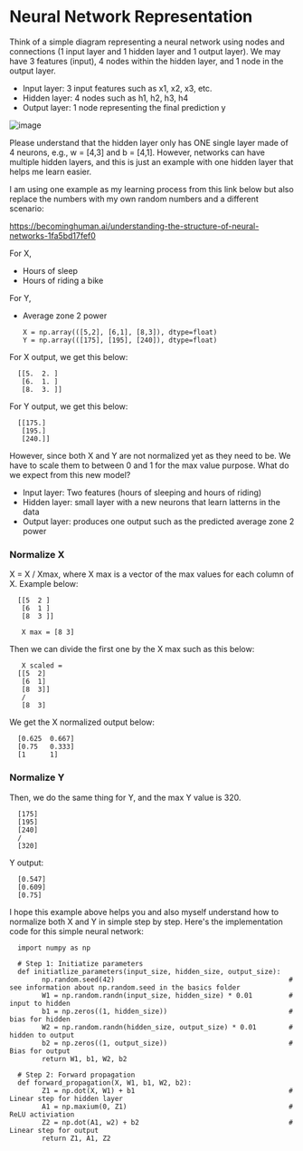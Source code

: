 # Neural Network Representation

Think of a simple diagram representing a neural network using nodes and connections (1 input layer and 1 hidden layer and 1 output layer). We may have 3 features (input), 4 nodes within the hidden layer, and 1 node in the output layer. 
* Input layer: 3 input features such as x1, x2, x3, etc.
* Hidden layer: 4 nodes such as h1, h2, h3, h4
* Output layer: 1 node representing the final prediction y 

![image](https://github.com/user-attachments/assets/d2b3fc9c-afbb-46b6-9dee-0e7eb9906f1e)

Please understand that the hidden layer only has ONE single layer made of 4 neurons, e.g., w = [4,3] and b = [4,1]. However, networks can have multiple hidden layers, and this is just an example with one hidden layer that helps me learn easier. 

I am using one example as my learning process from this link below but also replace the numbers with my own random numbers and a different scenario:

https://becominghuman.ai/understanding-the-structure-of-neural-networks-1fa5bd17fef0

For X,
* Hours of sleep
* Hours of riding a bike

For Y, 
* Average zone 2 power

      X = np.array(([5,2], [6,1], [8,3]), dtype=float)
      Y = np.array(([175], [195], [240]), dtype=float)

For X output, we get this below:

      [[5.  2. ]
       [6.  1. ]
       [8.  3. ]]

For Y output, we get this below:

      [[175.]
       [195.]
       [240.]]

However, since both X and Y are not normalized yet as they need to be. We have to scale them to between 0 and 1 for the max value purpose. What do we expect from this new model? 
* Input layer: Two features (hours of sleeping and hours of riding)
* Hidden layer: small layer with a new neurons that learn latterns in the data
* Output layer: produces one output such as the predicted average zone 2 power

### Normalize X

X = X / Xmax, where X max is a vector of the max values for each column of X. Example below: 

      [[5  2 ]
       [6  1 ]
       [8  3 ]]

       X max = [8 3]

Then we can divide the first one by the X max such as this below: 

       X scaled = 
      [[5  2]
       [6  1]
       [8  3]]
       / 
       [8  3]

We get the X normalized output below:

      [0.625  0.667]
      [0.75   0.333]
      [1      1]

### Normalize Y

Then, we do the same thing for Y, and the max Y value is 320. 

      [175]
      [195]
      [240]
      /
      [320]

Y output:

      [0.547]
      [0.609]
      [0.75]

I hope this example above helps you and also myself understand how to normalize both X and Y in simple step by step. Here's the implementation code for this simple neural network:

      import numpy as np 

      # Step 1: Initiatize parameters 
      def initiatlize_parameters(input_size, hidden_size, output_size):
            np.random.seed(42)                                           # see information about np.random.seed in the basics folder
            W1 = np.random.randn(input_size, hidden_size) * 0.01         # input to hidden
            b1 = np.zeros((1, hidden_size))                              # bias for hidden
            W2 = np.random.randn(hidden_size, output_size) * 0.01        # hidden to output 
            b2 = np.zeros((1, output_size))                              # Bias for output
            return W1, b1, W2, b2 

      # Step 2: Forward propagation 
      def forward_propagation(X, W1, b1, W2, b2): 
            Z1 = np.dot(X, W1) + b1                                      # Linear step for hidden layer 
            A1 = np.maxium(0, Z1)                                        # ReLU activiation 
            Z2 = np.dot(A1, w2) + b2                                     # Linear step for output 
            return Z1, A1, Z2
      



